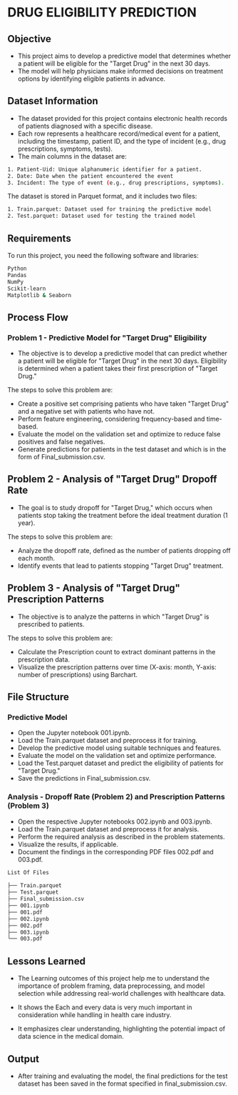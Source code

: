 
# DRUG ELIGIBILITY PREDICTION

## Objective 

- This project aims to develop a predictive model that determines whether a patient will be eligible for the "Target Drug" in the next 30 days. 
- The model will help physicians make informed decisions on treatment options by identifying eligible patients in advance.



## Dataset Information

- The dataset provided for this project contains electronic health records of patients diagnosed with a specific disease. 
- Each row represents a healthcare record/medical event for a patient, including the timestamp, patient ID, and the type of incident (e.g., drug prescriptions, symptoms, tests). 
- The main columns in the dataset are:

```bash
1. Patient-Uid: Unique alphanumeric identifier for a patient.
2. Date: Date when the patient encountered the event
3. Incident: The type of event (e.g., drug prescriptions, symptoms).

```

The dataset is stored in Parquet format, and it includes two files:

```bash
1. Train.parquet: Dataset used for training the predictive model
2. Test.parquet: Dataset used for testing the trained model

```


## Requirements

To run this project, you need the following software and libraries:

```bash
Python
Pandas
NumPy
Scikit-learn
Matplotlib & Seaborn
```




## Process Flow

### Problem 1 - Predictive Model for "Target Drug" Eligibility
- The objective is to develop a predictive model that can predict whether a patient will be eligible for "Target Drug" in the next 30 days. Eligibility is determined when a patient takes their first prescription of "Target Drug." 

The steps to solve this problem are:

- Create a positive set comprising patients who have taken "Target Drug" and a negative set with patients who have not.
- Perform feature engineering, considering frequency-based and time-based.
- Evaluate the model on the validation set and optimize to reduce false positives and false negatives.
- Generate predictions for patients in the test dataset and which is in the form of Final_submission.csv.

## Problem 2 - Analysis of "Target Drug" Dropoff Rate

- The goal is to study dropoff for "Target Drug," which occurs when patients stop taking the treatment before the ideal treatment duration (1 year).

The steps to solve this problem are:

- Analyze the dropoff rate, defined as the number of patients dropping off each month.
- Identify events that lead to patients stopping "Target Drug" treatment.

## Problem 3 - Analysis of "Target Drug" Prescription Patterns
- The objective is to analyze the patterns in which "Target Drug" is prescribed to patients.

 The steps to solve this problem are:

- Calculate the Prescription count to extract dominant patterns in the prescription data.
- Visualize the prescription patterns over time (X-axis: month, Y-axis: number of prescriptions) using Barchart.
## File Structure



### Predictive Model
- Open the Jupyter notebook 001.ipynb.
- Load the Train.parquet dataset and preprocess it for training.
- Develop the predictive model using suitable techniques and features.
- Evaluate the model on the validation set and optimize performance.
- Load the Test.parquet dataset and predict the eligibility of patients for "Target Drug."
- Save the predictions in Final_submission.csv.
### Analysis - Dropoff Rate (Problem 2) and Prescription Patterns (Problem 3)
- Open the respective Jupyter notebooks 002.ipynb and 003.ipynb.
- Load the Train.parquet dataset and preprocess it for analysis.
- Perform the required analysis as described in the problem statements.
- Visualize the results, if applicable.
- Document the findings in the corresponding PDF files 002.pdf and 003.pdf.


```bash 
List Of Files
 
├── Train.parquet
├── Test.parquet
├── Final_submission.csv
├── 001.ipynb
├── 001.pdf
├── 002.ipynb
├── 002.pdf
├── 003.ipynb
└── 003.pdf

```



## Lessons Learned

- The Learning outcomes of this project help me to understand the importance of problem framing, data preprocessing, and model selection while addressing real-world challenges with healthcare data.

- It shows the Each and every data is very much important in consideration while handling in health care industry.  
-  It emphasizes clear understanding, highlighting the potential impact of data science in the medical domain.


## Output

- After training and evaluating the model, the final predictions for the test dataset has been saved in the format specified in final_submission.csv.
